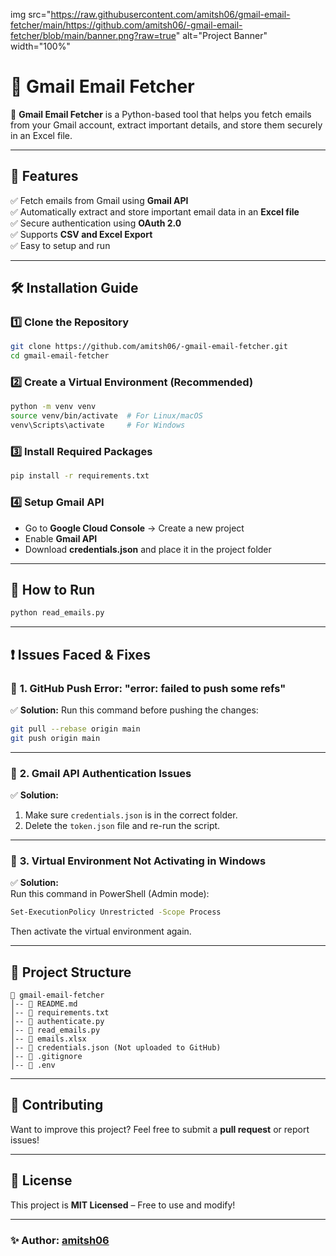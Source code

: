 img src="https://raw.githubusercontent.com/amitsh06/gmail-email-fetcher/main/https://github.com/amitsh06/-gmail-email-fetcher/blob/main/banner.png?raw=true" alt="Project Banner" width="100%"



# 📧 Gmail Email Fetcher

🚀 **Gmail Email Fetcher** is a Python-based tool that helps you fetch emails from your Gmail account, extract important details, and store them securely in an Excel file.

---

## 📌 Features
✅ Fetch emails from Gmail using **Gmail API**  
✅ Automatically extract and store important email data in an **Excel file**  
✅ Secure authentication using **OAuth 2.0**  
✅ Supports **CSV and Excel Export**  
✅ Easy to setup and run  

---

## 🛠️ **Installation Guide**

### 1️⃣ **Clone the Repository**
```bash
git clone https://github.com/amitsh06/-gmail-email-fetcher.git
cd gmail-email-fetcher
```

### 2️⃣ **Create a Virtual Environment** (Recommended)
```bash
python -m venv venv
source venv/bin/activate  # For Linux/macOS
venv\Scripts\activate     # For Windows
```

### 3️⃣ **Install Required Packages**
```bash
pip install -r requirements.txt
```

### 4️⃣ **Setup Gmail API**
- Go to **Google Cloud Console** → Create a new project  
- Enable **Gmail API**  
- Download **credentials.json** and place it in the project folder  

---

## 🚀 **How to Run**
```bash
python read_emails.py
```

---

## ❗ Issues Faced & Fixes

### 🔴 **1. GitHub Push Error: "error: failed to push some refs"**
✅ **Solution:** Run this command before pushing the changes:
```bash
git pull --rebase origin main
git push origin main
```

---

### 🔴 **2. Gmail API Authentication Issues**
✅ **Solution:**  
1. Make sure `credentials.json` is in the correct folder.  
2. Delete the `token.json` file and re-run the script.  

---

### 🔴 **3. Virtual Environment Not Activating in Windows**
✅ **Solution:**  
Run this command in PowerShell (Admin mode):
```bash
Set-ExecutionPolicy Unrestricted -Scope Process
```
Then activate the virtual environment again.

---

## 📝 **Project Structure**
```
📂 gmail-email-fetcher
│-- 📄 README.md
│-- 📄 requirements.txt
│-- 📄 authenticate.py
│-- 📄 read_emails.py
│-- 📄 emails.xlsx
│-- 📄 credentials.json (Not uploaded to GitHub)
│-- 📄 .gitignore
│-- 📄 .env
```

---

## 🤝 **Contributing**
Want to improve this project? Feel free to submit a **pull request** or report issues!  

---

## 📜 **License**
This project is **MIT Licensed** – Free to use and modify!  

---

### ✨ **Author**: [amitsh06](https://github.com/amitsh06)  
